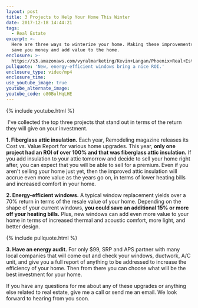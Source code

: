 ```yaml
---
layout: post
title: 3 Projects to Help Your Home This Winter
date: 2017-12-18 14:44:21
tags:
  - Real Estate
excerpt: >-
  Here are three ways to winterize your home. Making these improvements will
  save you money and add value to the home.
enclosure: >-
  https://s3.amazonaws.com/vyralmarketing/Kevin+Langan/Phoenix+Real+Estate+Agent+3+Improvements+for+ROI.mp4
pullquote: 'New, energy-efficient windows bring a nice ROI.'
enclosure_type: video/mp4
enclosure_time:
use_youtube_image: true
youtube_alternate_image:
youtube_code: o80BulHqLHE
---
```



{% include youtube.html %}

&nbsp;I've collected the top three projects that stand out in terms of the return they will give on your investment.

**1. Fiberglass attic insulation.** Each year, Remodeling magazine releases its Cost vs. Value Report for various home upgrades. This year, **only one project had an ROI of over 100% and that was fiberglass attic insulation.** If you add insulation to your attic tomorrow and decide to sell your home right after, you can expect that you will be able to sell for a premium. Even if you aren't selling your home just yet, then the improved attic insulation will accrue even more value as the years go on, in terms of lower heating bills and increased comfort in your home.

**2. Energy-efficient windows.** A typical window replacement yields over a 70% return in terms of the resale value of your home. Depending on the shape of your current windows, **you could save an additional 15% or more off your heating bills.** Plus, new windows can add even more value to your home in terms of increased thermal and acoustic comfort, more light, and better design.&nbsp;

{% include pullquote.html %}

**3. Have an energy audit.** For only $99, SRP and APS partner with many local companies that will come out and check your windows, ductwork, A/C unit, and give you a full report of anything to be addressed to increase the efficiency of your home. Then from there you can choose what will be the best investment for your home.

If you have any questions for me about any of these upgrades or anything else related to real estate, give me a call or send me an email. We look forward to hearing from you soon.